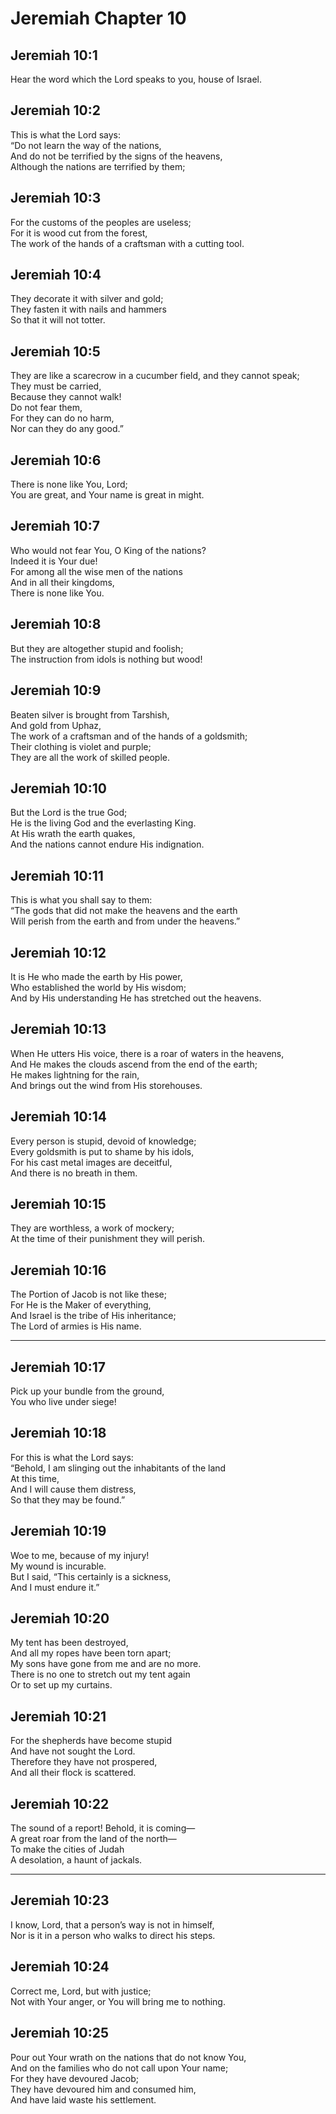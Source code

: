 # Jeremiah Chapter 10

## Jeremiah 10:1  
Hear the word which the Lord speaks to you, house of Israel.

## Jeremiah 10:2  
This is what the Lord says:  
“Do not learn the way of the nations,  
And do not be terrified by the signs of the heavens,  
Although the nations are terrified by them;

## Jeremiah 10:3  
For the customs of the peoples are useless;  
For it is wood cut from the forest,  
The work of the hands of a craftsman with a cutting tool.

## Jeremiah 10:4  
They decorate it with silver and gold;  
They fasten it with nails and hammers  
So that it will not totter.

## Jeremiah 10:5  
They are like a scarecrow in a cucumber field, and they cannot speak;  
They must be carried,  
Because they cannot walk!  
Do not fear them,  
For they can do no harm,  
Nor can they do any good.”

## Jeremiah 10:6  
There is none like You, Lord;  
You are great, and Your name is great in might.

## Jeremiah 10:7  
Who would not fear You, O King of the nations?  
Indeed it is Your due!  
For among all the wise men of the nations  
And in all their kingdoms,  
There is none like You.

## Jeremiah 10:8  
But they are altogether stupid and foolish;  
The instruction from idols is nothing but wood!

## Jeremiah 10:9  
Beaten silver is brought from Tarshish,  
And gold from Uphaz,  
The work of a craftsman and of the hands of a goldsmith;  
Their clothing is violet and purple;  
They are all the work of skilled people.

## Jeremiah 10:10  
But the Lord is the true God;  
He is the living God and the everlasting King.  
At His wrath the earth quakes,  
And the nations cannot endure His indignation.

## Jeremiah 10:11  
This is what you shall say to them:  
“The gods that did not make the heavens and the earth  
Will perish from the earth and from under the heavens.”

## Jeremiah 10:12  
It is He who made the earth by His power,  
Who established the world by His wisdom;  
And by His understanding He has stretched out the heavens.

## Jeremiah 10:13  
When He utters His voice, there is a roar of waters in the heavens,  
And He makes the clouds ascend from the end of the earth;  
He makes lightning for the rain,  
And brings out the wind from His storehouses.

## Jeremiah 10:14  
Every person is stupid, devoid of knowledge;  
Every goldsmith is put to shame by his idols,  
For his cast metal images are deceitful,  
And there is no breath in them.

## Jeremiah 10:15  
They are worthless, a work of mockery;  
At the time of their punishment they will perish.

## Jeremiah 10:16  
The Portion of Jacob is not like these;  
For He is the Maker of everything,  
And Israel is the tribe of His inheritance;  
The Lord of armies is His name.

---

## Jeremiah 10:17  
Pick up your bundle from the ground,  
You who live under siege!

## Jeremiah 10:18  
For this is what the Lord says:  
“Behold, I am slinging out the inhabitants of the land  
At this time,  
And I will cause them distress,  
So that they may be found.”

## Jeremiah 10:19  
Woe to me, because of my injury!  
My wound is incurable.  
But I said, “This certainly is a sickness,  
And I must endure it.”

## Jeremiah 10:20  
My tent has been destroyed,  
And all my ropes have been torn apart;  
My sons have gone from me and are no more.  
There is no one to stretch out my tent again  
Or to set up my curtains.

## Jeremiah 10:21  
For the shepherds have become stupid  
And have not sought the Lord.  
Therefore they have not prospered,  
And all their flock is scattered.

## Jeremiah 10:22  
The sound of a report! Behold, it is coming—  
A great roar from the land of the north—  
To make the cities of Judah  
A desolation, a haunt of jackals.

---

## Jeremiah 10:23  
I know, Lord, that a person’s way is not in himself,  
Nor is it in a person who walks to direct his steps.

## Jeremiah 10:24  
Correct me, Lord, but with justice;  
Not with Your anger, or You will bring me to nothing.

## Jeremiah 10:25  
Pour out Your wrath on the nations that do not know You,  
And on the families who do not call upon Your name;  
For they have devoured Jacob;  
They have devoured him and consumed him,  
And have laid waste his settlement.
